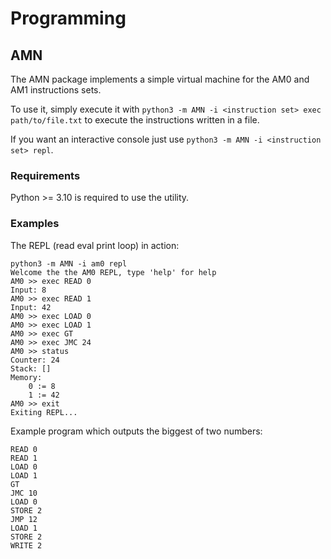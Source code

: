 # Programming

## AMN

The AMN package implements a simple virtual machine for the AM0 and AM1 instructions sets.

To use it, simply execute it with `python3 -m AMN -i <instruction set> exec path/to/file.txt` to execute the instructions written in a file.

If you want an interactive console just use `python3 -m AMN -i <instruction set> repl`.

### Requirements

Python >= 3.10 is required to use the utility.

### Examples

The REPL (read eval print loop) in action:

```
python3 -m AMN -i am0 repl
Welcome the the AM0 REPL, type 'help' for help
AM0 >> exec READ 0
Input: 8
AM0 >> exec READ 1
Input: 42
AM0 >> exec LOAD 0
AM0 >> exec LOAD 1
AM0 >> exec GT
AM0 >> exec JMC 24
AM0 >> status
Counter: 24
Stack: []
Memory:
    0 := 8
    1 := 42
AM0 >> exit
Exiting REPL...
```

Example program which outputs the biggest of two numbers:

```
READ 0
READ 1
LOAD 0
LOAD 1
GT
JMC 10
LOAD 0
STORE 2
JMP 12
LOAD 1
STORE 2
WRITE 2
```
